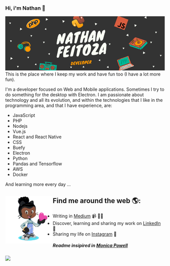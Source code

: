 ### Hi, i'm Nathan 👋

<img src="https://raw.githubusercontent.com/nathanfeitoza/nathanfeitoza/master/media/banner_nf.png" alt="banner that says Nathan Feitoza - Developer">
This is the place where I keep my work and have fun too (I have a lot more fun).

I'm a developer focused on Web and Mobile applications. Sometimes I try to do something for the desktop with Electron. I am passionate about technology and all its evolution, and within the technologies that I like in the programming area, and that I have experience, are:

* JavaScript
* PHP
* Nodejs
* Vue.js
* React and React Native
* CSS
* Buefy
* Electron
* Python
* Pandas and Tensorflow
* AWS
* Docker

And learning more every day ...

## Find me around the web 🌎: <a href="#"><img align="left" width="150" height="150" src="https://raw.githubusercontent.com/nathanfeitoza/nathanfeitoza/master/media/octocat.gif"></a>
- Writing in <a target="_blank" href="https://medium.com/@nathanfeitoza">Medium</a> 📹 ✍🏾
- Discover, learning and sharing my work on <a target="_blank" href="https://br.linkedin.com/in/nathan-feitoza-716a4592">LinkedIn</a> 💼
- Sharing my life on <a target="_blank" href="https://www.instagram.com/nathanfeitoza/">Instagram</a> 👦

##### Readme insipired in <a target="_blank" href="https://github.com/M0nica">Monica Powell</a>

<img align="left" src="https://github-readme-stats.vercel.app/api?username=nathanfeitoza&show_icons=true&theme=tokyonight"></a>
